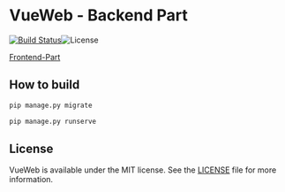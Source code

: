 # VueWeb - Backend Part

[![Build Status](https://travis-ci.org/Himself65/VueWeb-Backend.svg?branch=master)](https://travis-ci.org/Himself65/VueWeb-Backend)![License](https://img.shields.io/badge/license-MIT-blue.svg)

[Frontend-Part](https://github.com/Himself65/VueWeb)

## How to build

```bash
pip manage.py migrate

pip manage.py runserve
```

## License

VueWeb is available under the MIT license. See the [LICENSE](LICENSE) file for more information.
